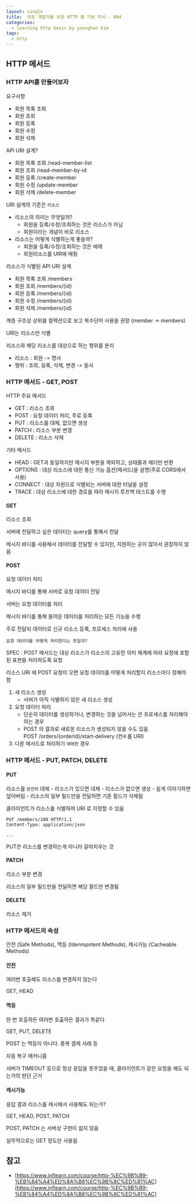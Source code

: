 ```yaml
---
layout: single
title:  모든 개발자를 위한 HTTP 웹 기본 지식 - 004
categories: 
  - learning http basic by younghan kim
tags: 
  - http
---
```


## HTTP 메서드

### HTTP API를 만들어보자

요구사항

- 회원 목록 조회
- 회원 조회
- 회원 등록
- 회원 수정
- 회원 삭제

API URI 설계?

- 회원 목록 조회 /read-member-list
- 회원 조회 /read-member-by-id
- 회원 등록 /create-member
- 회원 수정 /update-member
- 회원 삭제 /delete-member

URI 설계의 기준은 `리소스`

- 리소스의 의미는 무엇일까?
    - 회원을 등록/수정/조회하는 것은 리소스가 아님
    - 회원이라는 개념이 바로 리소스
- 리소스는 어떻게 식별하는게 좋을까?
    - 회원을 등록/수정/조회하는 것은 배제
    - 회원리소스를 UIR에 매핑

리소스가 식별된 API URI 설계

- 회원 목록 조회 /members
- 회원 조회 /members/{id}
- 회원 등록 /members/{id}
- 회원 수정 /members/{id}
- 회원 삭제 /members/{id}

계층 구조상 상위를 컬렉션으로 보고 복수단어 사용을 권장 (member -> members)

URI는 리소스만 식별

리소스와 해당 리소스를 대상으로 하는 행위를 분리

- 리소스 : 회원 -> 명사
- 행위 : 조회, 등록, 삭제, 변경 -> 동사

### HTTP 메서드 - GET, POST

HTTP 주요 메서드

- GET : 리소스 조회
- POST : 요청 데이터 처리, 주로 등록
- PUT : 리소스를 대체, 없으면 생성
- PATCH : 리소스 부분 변경
- DELETE : 리소스 삭제

기타 메서드

- HEAD : GET과 동일하지만 메시지 부분을 제외하고, 상태줄과 헤더만 반환
- OPTIONS : 대상 리소스에 대한 통신 가능 옵션(메서드)을 설명(주로 CORS에서 사용)
- CONNECT : 대상 자원으로 식별되는 서버에 대한 터널을 설정
- TRACE : 대상 리소스에 대한 경로를 따라 메시지 루프백 테스트를 수행

#### GET

리소스 조회

서버에 전달하고 싶은 데이터는 query를 통해서 전달

메시지 바디를 사용해서 데이터를 전달할 수 있지만, 지원하는 곳이 많아서 권장하지 않음

#### POST

요청 데이터 처리

메시지 바디를 통해 서버로 요청 데이터 전달

서버는 요청 데이터를 처리

메시지 바디를 통해 들어온 데이터를 처리하는 모든 기능을 수행

주로 전달되 데이터로 신규 리소스 등록, 프로세스 처리에 사용

`요청 데이터를 어떻게 처리한다는 뜻일까?`

SPEC : POST 메서드는 대상 리소스가 리소스의 고유한 의미 체계에 따라 요청에 포함된 표현을 처리하도록 요청

리소스 URI 에 POST 요청이 오면 요청 데이터를 어떻게 처리할지 리소스마다 정해야 함

1. 새 리소스 생성
    - 서버가 아직 식별하지 않은 새 리소스 생성
1. 요청 데이터 처리
    - 단순히 데이터를 생성하거나, 변경하는 것을 넘어서는 큰 프로세스를 처리해야 하는 경우
    - POST 의 결과로 새로운 리소스가 생성되지 않을 수도 있음   
    POST /orders/{orderId}/start-delivery (컨ㅌ롤 URI)
1. 다른 메서드로 처리하기 `애매한` 경우

### HTTP 메서드 - PUT, PATCH, DELETE

#### PUT

리소스를 `완전히` 대체
    - 리소스가 있으면 대체
    - 리소스가 없으면 생성
    - 쉽게 이야기하면 덮어버림
    - 리소스의 일부 필드만을 전달하면 기존 필드가 삭제됨

클라이언트가 리소스를 식별하여 URI 로 지정할 수 있음

```
PUT /members/100 HTTP/1.1
Content-Type: application/json

...
```

PUT은 리소스를 변경하는게 아니라 갈아치우는 것

#### PATCH

리소스 부분 변경

리소스의 일부 필드만을 전달하면 해당 필드만 변경됨

#### DELETE

리소스 제거

### HTTP 메서드의 속성

안전 (Safe Methods), 멱등 (Idenmpotent Methods), 캐시가능 (Cacheable Methods)

#### 안전

여러번 호출해도 리소스를 변경하지 않는다

GET, HEAD

#### 멱등

한 번 호출하든 여러번 호춣하든 결과가 똑같다

GET, PUT, DELETE

POST 는 멱등이 아니다. 중복 결제 사례 등

자동 복구 메커니즘

서버가 TIMEOUT 등으로 정상 응답을 못주었을 때, 클라이언트가 같은 요청을 해도 되는가의 판단 근거

#### 캐시가능

응답 결과 리소스를 캐시해서 사용해도 되는가?

GET, HEAD, POST, PATCH

POST, PATCH 는 서버상 구현이 쉽지 않음

실무적으로는 GET 정도만 사용됨

## 참고

- [https://www.inflearn.com/course/http-%EC%9B%B9-%EB%84%A4%ED%8A%B8%EC%9B%8C%ED%81%AC](https://www.inflearn.com/course/http-%EC%9B%B9-%EB%84%A4%ED%8A%B8%EC%9B%8C%ED%81%AC)
